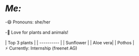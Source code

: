 # *Me:* 

-😄 Pronouns: she/her <br/>
<br/>
-🌱 Love for plants and animals!
<br/>
<br/>
| Top 3 plants |
| ---------- |
| Sunflower |
| Aloe vera|
| Pothos   |
<br/>
⚡ Currently: Internship (freenet AG)
<!--
**MaiGuenther/MaiGuenther** is a ✨ _special_ ✨ repository because its `README.md` (this file) appears on your GitHub profile.

Here are some ideas to get you started:

- 🔭 I’m currently working on ...
- 🌱 I’m currently learning ...
- 👯 I’m looking to collaborate on ...
- 🤔 I’m looking for help with ...
- 💬 Ask me about ...
- 📫 How to reach me: ...
- 😄 Pronouns: ...
- ⚡ Fun fact: ...
-->

